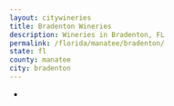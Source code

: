```yaml
---
layout: citywineries
title: Bradenton Wineries
description: Wineries in Bradenton, FL
permalink: /florida/manatee/bradenton/
state: fl
county: manatee
city: bradenton
---
```

-
